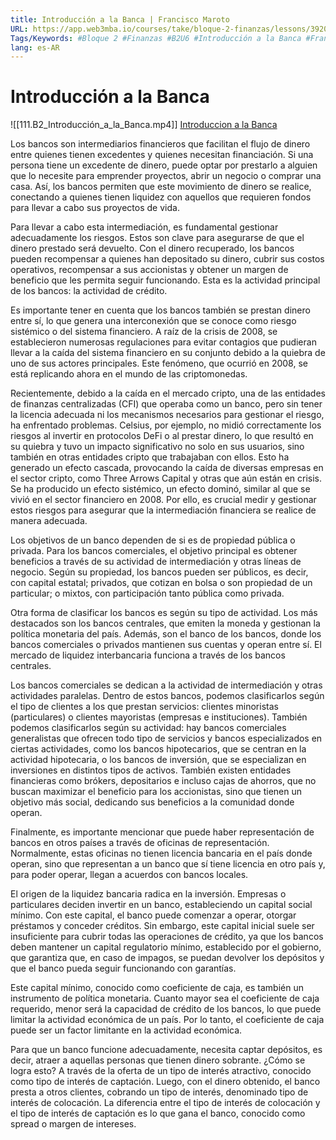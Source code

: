 ```yaml
---
title: Introducción a la Banca | Francisco Maroto
URL: https://app.web3mba.io/courses/take/bloque-2-finanzas/lessons/39204610-6-1-introduccion-a-la-banca-francisco-maroto
Tags/Keywords: #Bloque 2 #Finanzas #B2U6 #Introducción a la Banca #Francisco Maroto
lang: es-AR
---
```

# Introducción a la Banca
![[111.B2_Introducción_a_la_Banca.mp4]]
[Introduccion a la Banca](https://app.web3mba.io?wvideo=nepnvaj4j1)

Los bancos son intermediarios financieros que facilitan el flujo de dinero entre quienes tienen excedentes y quienes necesitan financiación. Si una persona tiene un excedente de dinero, puede optar por prestarlo a alguien que lo necesite para emprender proyectos, abrir un negocio o comprar una casa. Así, los bancos permiten que este movimiento de dinero se realice, conectando a quienes tienen liquidez con aquellos que requieren fondos para llevar a cabo sus proyectos de vida.

Para llevar a cabo esta intermediación, es fundamental gestionar adecuadamente los riesgos. Estos son clave para asegurarse de que el dinero prestado será devuelto. Con el dinero recuperado, los bancos pueden recompensar a quienes han depositado su dinero, cubrir sus costos operativos, recompensar a sus accionistas y obtener un margen de beneficio que les permita seguir funcionando. Esta es la actividad principal de los bancos: la actividad de crédito.

Es importante tener en cuenta que los bancos también se prestan dinero entre sí, lo que genera una interconexión que se conoce como riesgo sistémico o del sistema financiero. A raíz de la crisis de 2008, se establecieron numerosas regulaciones para evitar contagios que pudieran llevar a la caída del sistema financiero en su conjunto debido a la quiebra de uno de sus actores principales. Este fenómeno, que ocurrió en 2008, se está replicando ahora en el mundo de las criptomonedas.

Recientemente, debido a la caída en el mercado cripto, una de las entidades de finanzas centralizadas (CFI) que operaba como un banco, pero sin tener la licencia adecuada ni los mecanismos necesarios para gestionar el riesgo, ha enfrentado problemas. Celsius, por ejemplo, no midió correctamente los riesgos al invertir en protocolos DeFi o al prestar dinero, lo que resultó en su quiebra y tuvo un impacto significativo no solo en sus usuarios, sino también en otras entidades cripto que trabajaban con ellos. Esto ha generado un efecto cascada, provocando la caída de diversas empresas en el sector cripto, como Three Arrows Capital y otras que aún están en crisis. Se ha producido un efecto sistémico, un efecto dominó, similar al que se vivió en el sector financiero en 2008. Por ello, es crucial medir y gestionar estos riesgos para asegurar que la intermediación financiera se realice de manera adecuada.

Los objetivos de un banco dependen de si es de propiedad pública o privada. Para los bancos comerciales, el objetivo principal es obtener beneficios a través de su actividad de intermediación y otras líneas de negocio. Según su propiedad, los bancos pueden ser públicos, es decir, con capital estatal; privados, que cotizan en bolsa o son propiedad de un particular; o mixtos, con participación tanto pública como privada.

Otra forma de clasificar los bancos es según su tipo de actividad. Los más destacados son los bancos centrales, que emiten la moneda y gestionan la política monetaria del país. Además, son el banco de los bancos, donde los bancos comerciales o privados mantienen sus cuentas y operan entre sí. El mercado de liquidez interbancaria funciona a través de los bancos centrales.

Los bancos comerciales se dedican a la actividad de intermediación y otras actividades paralelas. Dentro de estos bancos, podemos clasificarlos según el tipo de clientes a los que prestan servicios: clientes minoristas (particulares) o clientes mayoristas (empresas e instituciones). También podemos clasificarlos según su actividad: hay bancos comerciales generalistas que ofrecen todo tipo de servicios y bancos especializados en ciertas actividades, como los bancos hipotecarios, que se centran en la actividad hipotecaria, o los bancos de inversión, que se especializan en inversiones en distintos tipos de activos. También existen entidades financieras como brókers, depositarios e incluso cajas de ahorros, que no buscan maximizar el beneficio para los accionistas, sino que tienen un objetivo más social, dedicando sus beneficios a la comunidad donde operan.

Finalmente, es importante mencionar que puede haber representación de bancos en otros países a través de oficinas de representación. Normalmente, estas oficinas no tienen licencia bancaria en el país donde operan, sino que representan a un banco que sí tiene licencia en otro país y, para poder operar, llegan a acuerdos con bancos locales.

El origen de la liquidez bancaria radica en la inversión. Empresas o particulares deciden invertir en un banco, estableciendo un capital social mínimo. Con este capital, el banco puede comenzar a operar, otorgar préstamos y conceder créditos. Sin embargo, este capital inicial suele ser insuficiente para cubrir todas las operaciones de crédito, ya que los bancos deben mantener un capital regulatorio mínimo, establecido por el gobierno, que garantiza que, en caso de impagos, se puedan devolver los depósitos y que el banco pueda seguir funcionando con garantías.

Este capital mínimo, conocido como coeficiente de caja, es también un instrumento de política monetaria. Cuanto mayor sea el coeficiente de caja requerido, menor será la capacidad de crédito de los bancos, lo que puede limitar la actividad económica de un país. Por lo tanto, el coeficiente de caja puede ser un factor limitante en la actividad económica.

Para que un banco funcione adecuadamente, necesita captar depósitos, es decir, atraer a aquellas personas que tienen dinero sobrante. ¿Cómo se logra esto? A través de la oferta de un tipo de interés atractivo, conocido como tipo de interés de captación. Luego, con el dinero obtenido, el banco presta a otros clientes, cobrando un tipo de interés, denominado tipo de interés de colocación. La diferencia entre el tipo de interés de colocación y el tipo de interés de captación es lo que gana el banco, conocido como spread o margen de intereses.